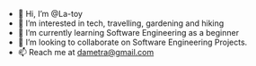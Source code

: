 - 👋 Hi, I’m @La-toy
- 👀 I’m interested in tech, travelling, gardening and hiking
- 🌱 I’m currently learning Software Engineering as a beginner
- 💞️ I’m looking to collaborate on Software Engineering Projects.
- 📫 Reach me at dametra@gmail.com

<!---
La-toy/La-toy is a ✨ special ✨ repository because its `README.md` (this file) appears on your GitHub profile.
You can click the Preview link to take a look at your changes.
--->
